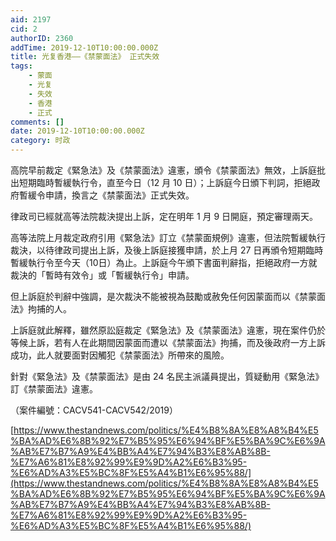 ```yaml
---
aid: 2197
cid: 2
authorID: 2360
addTime: 2019-12-10T10:00:00.000Z
title: 光复香港——《禁蒙面法》 正式失效
tags:
    - 蒙面
    - 光复
    - 失效
    - 香港
    - 正式
comments: []
date: 2019-12-10T10:00:00.000Z
category: 时政
---
```


高院早前裁定《緊急法》及《禁蒙面法》違憲，頒令《禁蒙面法》無效，上訴庭批出短期臨時暫緩執行令，直至今日（12 月 10 日）；上訴庭今日頒下判詞，拒絕政府暫緩令申請，換言之《禁蒙面法》正式失效。

律政司已經就高等法院裁決提出上訴，定在明年 1 月 9 日開庭，預定審理兩天。

高等法院上月裁定政府引用《緊急法》訂立《禁蒙面規例》違憲，但法院暫緩執行裁決，以待律政司提出上訴，及後上訴庭接獲申請，於上月 27 日再頒令短期臨時暫緩執行令至今天（10日）為止。上訴庭今午頒下書面判辭指，拒絕政府一方就裁決的「暫時有效令」或「暫緩執行令」申請。

但上訴庭於判辭中強調，是次裁決不能被視為鼓勵或赦免任何因蒙面而以《禁蒙面法》拘捕的人。

上訴庭就此解釋，雖然原訟庭裁定《緊急法》及《禁蒙面法》違憲，現在案件仍於等候上訴，若有人在此期間因蒙面而遭以《禁蒙面法》拘捕，而及後政府一方上訴成功，此人就要面對因觸犯《禁蒙面法》所帶來的風險。

針對《緊急法》及《禁蒙面法》是由 24 名民主派議員提出，質疑動用《緊急法》訂《禁蒙面法》違憲。

（案件編號：CACV541-CACV542/2019）

[https://www.thestandnews.com/politics/%E4%B8%8A%E8%A8%B4%E5%BA%AD%E6%8B%92%E7%B5%95%E6%94%BF%E5%BA%9C%E6%9A%AB%E7%B7%A9%E4%BB%A4%E7%94%B3%E8%AB%8B-%E7%A6%81%E8%92%99%E9%9D%A2%E6%B3%95-%E6%AD%A3%E5%BC%8F%E5%A4%B1%E6%95%88/](https://www.thestandnews.com/politics/%E4%B8%8A%E8%A8%B4%E5%BA%AD%E6%8B%92%E7%B5%95%E6%94%BF%E5%BA%9C%E6%9A%AB%E7%B7%A9%E4%BB%A4%E7%94%B3%E8%AB%8B-%E7%A6%81%E8%92%99%E9%9D%A2%E6%B3%95-%E6%AD%A3%E5%BC%8F%E5%A4%B1%E6%95%88/)
